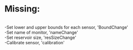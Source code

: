 <h1>Missing:</h1><br>
-Set lower and upper bounds for each sensor, 'BoundChange' <br>
-Set name of monitor, 'nameChange'  <br>
-Set reservoir size, 'resSizeChange' <br>
-Calibrate sensor, 'calibration' <br>
